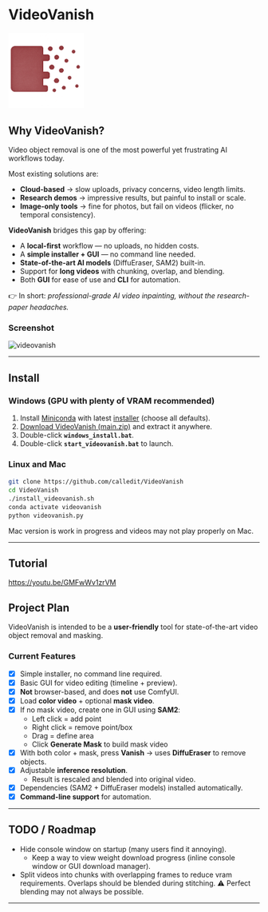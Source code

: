 # VideoVanish
<img alt="tiny corp logo" src="/docs/logo.png" width="30%" >



## Why VideoVanish?
Video object removal is one of the most powerful yet frustrating AI workflows today.  

Most existing solutions are:
- **Cloud-based** → slow uploads, privacy concerns, video length limits.  
- **Research demos** → impressive results, but painful to install or scale.  
- **Image-only tools** → fine for photos, but fail on videos (flicker, no temporal consistency).  

**VideoVanish** bridges this gap by offering:
- A **local-first** workflow — no uploads, no hidden costs.  
- A **simple installer + GUI** — no command line needed.  
- **State-of-the-art AI models** (DiffuEraser, SAM2) built-in.  
- Support for **long videos** with chunking, overlap, and blending.  
- Both **GUI** for ease of use and **CLI** for automation.  

👉 In short: *professional-grade AI video inpainting, without the research-paper headaches.*

### Screenshot
<img alt="videovanish" src="https://github.com/user-attachments/assets/8a47787e-b745-4a6f-8a87-3f44cea66e9a" />

---

## Install

### Windows (GPU with plenty of VRAM recommended)
1. Install [Miniconda](https://docs.conda.io/en/latest/) with latest [installer](https://repo.anaconda.com/miniconda/Miniconda3-latest-Windows-x86_64.exe) (choose all defaults).  
2. [Download VideoVanish (main.zip)](https://github.com/calledit/VideoVanish/archive/refs/heads/main.zip) and extract it anywhere. 
3. Double-click **`windows_install.bat`**.  
4. Double-click **`start_videovanish.bat`** to launch.  

### Linux and Mac
```bash
git clone https://github.com/calledit/VideoVanish
cd VideoVanish
./install_videovanish.sh
conda activate videovanish
python videovanish.py
```
Mac version is work in progress and videos may not play properly on Mac.

---

## Tutorial
https://youtu.be/GMFwWv1zrVM

## Project Plan

VideoVanish is intended to be a **user-friendly** tool for state-of-the-art video object removal and masking.

### Current Features
- [x] Simple installer, no command line required.  
- [x] Basic GUI for video editing (timeline + preview).  
- [x] **Not** browser-based, and does **not** use ComfyUI.  
- [x] Load **color video** + optional **mask video**.  
- [x] If no mask video, create one in GUI using **SAM2**:  
  - Left click = add point  
  - Right click = remove point/box  
  - Drag = define area  
  - Click **Generate Mask** to build mask video  
- [x] With both color + mask, press **Vanish** → uses **DiffuEraser** to remove objects.  
- [x] Adjustable **inference resolution**.  
  - Result is rescaled and blended into original video.  
- [x] Dependencies (SAM2 + DiffuEraser models) installed automatically.  
- [x] **Command-line support** for automation.  

---

## TODO / Roadmap
- Hide console window on startup (many users find it annoying).  
  - Keep a way to view weight download progress (inline console window or GUI download manager).  
- Split videos into chunks with overlapping frames to reduce vram requirements.  Overlaps should be blended during stitching. ⚠️ Perfect blending may not always be possible.  

---
